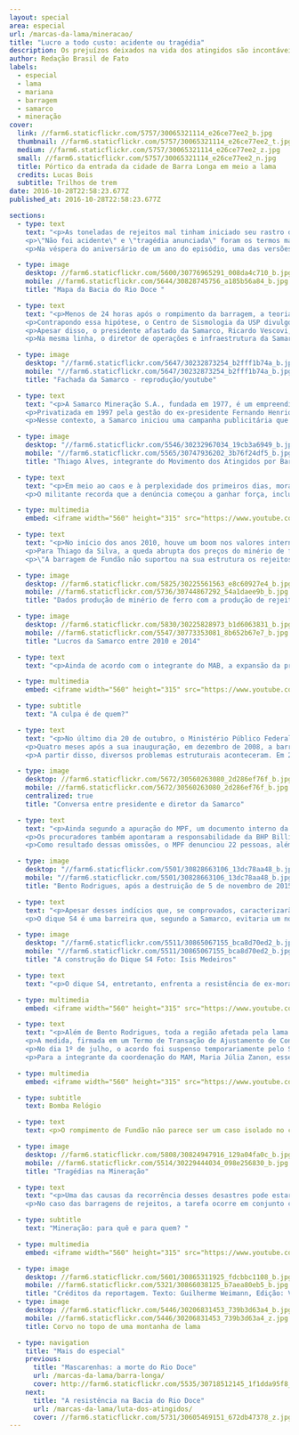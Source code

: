 ```yaml
---
layout: special
area: especial
url: /marcas-da-lama/mineracao/
title: "Lucro a todo custo: acidente ou tragédia"
description: Os prejuízos deixados na vida dos atingidos são incontáveis e chegaram a todos de maneiras peculiares
author: Redação Brasil de Fato
labels:
  - especial
  - lama
  - mariana
  - barragem
  - samarco
  - mineração
cover:
  link: //farm6.staticflickr.com/5757/30065321114_e26ce77ee2_b.jpg
  thumbnail: //farm6.staticflickr.com/5757/30065321114_e26ce77ee2_t.jpg
  medium: //farm6.staticflickr.com/5757/30065321114_e26ce77ee2_z.jpg
  small: //farm6.staticflickr.com/5757/30065321114_e26ce77ee2_n.jpg
  title: Pórtico da entrada da cidade de Barra Longa em meio a lama
  credits: Lucas Bois
  subtitle: Trilhos de trem
date: 2016-10-28T22:58:23.677Z
published_at: 2016-10-28T22:58:23.677Z

sections:
  - type: text
    text: "<p>As toneladas de rejeitos mal tinham iniciado seu rastro de destruição, que se estenderia até a costa do Espírito Santo, quando uma batalha de narrativas já acontecia. Diversos atores se posicionavam quanto às causas e aos possíveis culpados pelo rompimento da barragem de Fundão, ocorrido em 5 de novembro de 2015, em Mariana (MG).</p>
    <p>\"Não foi acidente\" e \"tragédia anunciada\" foram os termos mais empregados pelos moradores do distrito de Bento Rodrigues, logo após o tsunami de lama tóxica que devastou a comunidade. Do outro lado, \"desastre ambiental\" e \"acidente\" foram os conceitos utilizados pela Samarco (empreendimento conjunto da Vale e da BHP Billiton); no que foram corroborados por setores do Estado e amplamente divulgados nos meios de comunicação.</p>
    <p>Na véspera do aniversário de um ano do episódio, uma das versões começa a se impor diante das investigações.</p>"

  - type: image
    desktop: //farm6.staticflickr.com/5600/30776965291_008da4c710_b.jpg
    mobile: //farm6.staticflickr.com/5644/30828745756_a185b56a84_b.jpg
    title: "Mapa da Bacia do Rio Doce "

  - type: text
    text: "<p>Menos de 24 horas após o rompimento da barragem, a teoria de que abalos sísmicos motivaram a tragédia figurava em portais de notícias. Naquela quinta-feira, a Rede Sismográfica Brasileira havia registrado quatro tremores de pequena intensidade entre às 14h12 e às 15h59, em Minas Gerais. Um deles, de 2.6 de magnitude, ocorreu a 5 quilômetros do Complexo da Samarco.</p>
    <p>Contrapondo essa hipótese, o Centro de Sismologia da USP divulgou um relatório, no dia 6 de novembro, no qual afirmava que \"tremores de terra de pequena magnitude só em casos muito especiais poderiam causar danos diretos a qualquer construção civil ou barragem\". Ainda de acordo com o material, \"tremores de terra nessa parte de Minas Gerais são relativamente comuns e não se trata de um fenômeno anormal\".</p>
    <p>Apesar disso, o presidente afastado da Samarco, Ricardo Vescovi, reafirmou o caráter acidental do ocorrido nas coletivas de imprensa que se sucederam à ruptura de Fundão. Nesse período, ele também frisou a qualidade das políticas de segurança da mineradora e o cumprimento das legislações ambientais referentes às barragens.</p>
    <p>Na mesma linha, o diretor de operações e infraestrutura da Samarco, Kleber Terra, disse, em coletiva de imprensa realizada no dia 17 de novembro, que \"não é o caso de pedir desculpas à população de Mariana\".</p>"

  - type: image
    desktop: "//farm6.staticflickr.com/5647/30232873254_b2fff1b74a_b.jpg"
    mobile: "//farm6.staticflickr.com/5647/30232873254_b2fff1b74a_b.jpg"
    title: "Fachada da Samarco - reprodução/youtube"

  - type: text
    text: "<p>A Samarco Mineração S.A., fundada em 1977, é um empreendimento conjunto (<i>joint venture</i>) controlado por duas gigantes do setor: a brasileira Vale e a anglo-australiana BHP Billiton. Cada uma detém 50% de suas ações. As duas são detentoras das taxas de lucro e participam do Conselho Administrativo da Samarco. Apesar disso, a mineradora brasileira negou qualquer responsabilidade diante do rompimento da barragem de Fundão.</p>
    <p>Privatizada em 1997 pela gestão do ex-presidente Fernando Henrique Cardoso (PSDB), a Vale foi categórica ao se eximir de qualquer \"responsabilidade pelo infeliz e triste acidente que  ocorreu em Mariana\". Na declaração, enviada ao jornal norte-americano The Wall Street Journal uma semana depois do rompimento, a mineradora afirmou ser \"mera acionista da Samarco, sem qualquer interferência operacional na gestão da empresa, direta ou indiretamente, de perto ou à distância\".</p>
    <p>Nesse contexto, a Samarco iniciou uma campanha publicitária que trazia depoimentos de funcionários e atingidos elogiando as ações de mitigação dos impactos do maior desastre socioambiental da história do país. De acordo com levantamento do Comitê em Defesa dos Territórios Frente à Mineração, em apenas três inserções, de um minuto cada, da campanha no Fantástico, programa da Rede Globo, no dia 14 de fevereiro, a mineradora desembolsou o valor estimado de R$ 3 milhões. A peça publicitária levava o slogan: \"É sempre bom olhar para todos os lados\".</p>"

  - type: image
    desktop: "//farm6.staticflickr.com/5546/30232967034_19cb3a6949_b.jpg"
    mobile: "//farm6.staticflickr.com/5565/30747936202_3b76f24df5_b.jpg"
    title: "Thiago Alves, integrante do Movimento dos Atingidos por Barragens (MAB)"

  - type: text
    text: "<p>Em meio ao caos e à perplexidade dos primeiros dias, moradores tratavam o ocorrido como uma \"tragédia anunciada\". Segundo Thiago da Silva, integrante da coordenação nacional do Movimento dos Atingidos por Barragens (MAB), a expressão surgiu logo após o desastre, a partir de uma visão coletiva dos moradores de Bento Rodrigues (ver vídeo).</p>
    <p>O militante recorda que a denúncia começou a ganhar força, inclusive com análises técnicas de setores da sociedade civil. \"São múltiplos os fatores que comprovam a responsabilidade da Samarco, da Vale e da BHP Billiton nesse que é o maior crime socioambiental da história do Brasil\", afirma.</p>"

  - type: multimedia
    embed: <iframe width="560" height="315" src="https://www.youtube.com/embed/V7ZAPnNxVXE" frameborder="0" allowfullscreen></iframe>

  - type: text
    text: "<p>No início dos anos 2010, houve um boom nos valores internacionais do minério de ferro, que chegou a ser vendido por US$ 150 por tonelada. Diversos são os motivos que explicam a alta da commodity, entre eles a demanda da economia chinesa, em plena expansão. No entanto, esse pico não se manteve por muito tempo e, em menos de dois anos, os preços caíram praticamente pela metade.</p>
    <p>Para Thiago da Silva, a queda abrupta dos preços do minério de ferro está no centro das causas do rompimento da barragem de Fundão. Em documento, o MAB aponta a relação entre a diminuição dos preços da matéria-prima no cenário internacional e o aumento da produção da Samarco a partir de 2011.</p>
    <p>\"A barragem de Fundão não suportou na sua estrutura os rejeitos, porque, de 2013 para 2014, houve um crescimento exponencial de derramamento de rejeitos ali dentro. A Vale e a BHP Billiton, donas da Samarco, decidiram aumentar sua produção mineral no momento em que o preço estava caindo, para manter as taxas de lucro a qualquer custo\", explica.</p>"

  - type: image
    desktop: //farm6.staticflickr.com/5825/30225561563_e8c60927e4_b.jpg
    mobile: //farm6.staticflickr.com/5736/30744867292_54a1daee9b_b.jpg
    title: "Dados produção de minério de ferro com a produção de rejeitoss"

  - type: image
    desktop: //farm6.staticflickr.com/5830/30225828973_b1d6063831_b.jpg
    mobile: //farm6.staticflickr.com/5547/30773353081_8b652b67e7_b.jpg
    title: "Lucros da Samarco entre 2010 e 2014"

  - type: text
    text: "<p>Ainda de acordo com o integrante do MAB, a expansão da produção de minério não foi acompanhada de ações para estocar também o aumento de rejeitos. Opinião semelhante é demonstrada pela integrante da coordenação do Movimento pela Soberania Popular Frente à Mineração (MAM), Maria Júlia Zanon. Ela afirma que é possível associar o período posterior ao superciclo das commodities com o rompimento da barragem de Fundão.</p>"

  - type: multimedia
    embed: <iframe width="560" height="315" src="https://www.youtube.com/embed/Rri-i3UUgAA" frameborder="0" allowfullscreen></iframe>

  - type: subtitle
    text: "A culpa é de quem?"

  - type: text
    text: "<p>No último dia 20 de outubro, o Ministério Público Federal (MPF) apresentou, em Belo Horizonte (MG), as conclusões da investigação sobre o rompimento de Fundão. \"O que tivemos foi um sequestro da segurança, de uma política mais responsável de segurança da barragem, por uma busca incessante de lucro, num cenário em que houve um declínio significativo no preço do minério de ferro\", afirmou, em coletiva de imprensa, o procurador da República José Adércio Leite Sampaio.</p>
    <p>Quatro meses após a sua inauguração, em dezembro de 2008, a barragem de Fundão foi paralisada, e a deposição de rejeitos foi interrompida devido a problemas no seu sistema de drenagem. De acordo com o MPF, esse problema levou a uma investigação interna da Samarco, que apontou falhas na sua construção. Além disso, uma das concepções originais da barragem – a separação clara entre rejeitos arenosos e lama – foi deixada de lado pela mineradora.</p>
    <p>A partir disso, diversos problemas estruturais aconteceram. Em 2012, surgiu um “buraco” que fez com que a Samarco recuasse o eixo da barragem em relação à ombreira esquerda – o ponto em que tinha contato com a pilha de estéril (rochas sem minério) da Vale. Ou seja, a proximidade entre a barragem de Fundão, onde eram descartados os rejeitos da mineração, e o local em que a Mina de Fábrica Nova depositava rochas sem minério (pilha de estéril), era um risco para as duas estruturas.</p>"

  - type: image
    desktop: //farm6.staticflickr.com/5672/30560263080_2d286ef76f_b.jpg
    mobile: //farm6.staticflickr.com/5672/30560263080_2d286ef76f_b.jpg
    centralized: true
    title: "Conversa entre presidente e diretor da Samarco"

  - type: text
    text: "<p>Ainda segundo a apuração do MPF, um documento interno da Samarco, datado de abril de 2015, previa a possibilidade de 2 a 20 mortes no caso de rompimento da barragem de Fundão. Além disso, listava as consequências ambientais e previa a interrupção das atividades da mineradora pelo período de até dois anos.</p>
    <p>Os procuradores também apontaram a responsabilidade da BHP Billiton e da Vale, que participaram das reuniões do Conselho de Administração da Samarco em que foram apresentados os documentos que mostravam os riscos do rompimento. “As acionistas participaram desse processo deliberativo. As acionistas passaram também, por meio dessas reuniões, a tomar conhecimento do que lá acontecia. Havia comitês operacionais e comitês de barragens em que os assuntos eram tratados e haviam integrantes da Vale e da BHP Billiton”, explicou o procurador.</p>
    <p>Como resultado dessas omissões, o MPF denunciou 22 pessoas, além das empresas Samarco, BHP Billiton, Vale e VogBR pelo rompimento da barragem de Fundão. Entre os denunciados, 21 são acusados de homicídio qualificado com dolo eventual, ou seja, quando se assume o risco de matar.</p>"

  - type: image
    desktop: "//farm6.staticflickr.com/5501/30828663106_13dc78aa48_b.jpg"
    mobile: "//farm6.staticflickr.com/5501/30828663106_13dc78aa48_b.jpg"
    title: "Bento Rodrigues, após a destruição de 5 de novembro de 2015"

  - type: text
    text: "<p>Apesar desses indícios que, se comprovados, caracterizarão o rompimento da barragem de Fundão como um crime, o governador de Minas Gerais, Fernando Pimentel (PT), emitiu um decreto, no dia 21 de setembro deste ano, que desapropria 56 hectares de Bento Rodrigues para a construção do dique S4, da Samarco. A decisão foi realizada por meio de um Termo de Ajustamento de Conduta (TAC) entre a Secretaria de Estado do Meio Ambiente (Semad), Samarco, BHP Billiton e Vale.</p>
    <p>O dique S4 é uma barreira que, segundo a Samarco, evitaria um novo derramamento de lama no período chuvoso. A obra terá capacidade para suportar um volume de 1,05 milhão de m³ de rejeitos. Além dele, a Samarco já conta com os diques S1-A, S2-A e S3, com reservatórios de 15 mil m³, 45 mil m³ e 2,1 milhões de m³, respectivamente.</p>"

  - type: image
    desktop: "//farm6.staticflickr.com/5511/30865067155_bca8d70ed2_b.jpg"
    mobile: "//farm6.staticflickr.com/5511/30865067155_bca8d70ed2_b.jpg"
    title: "A construção do Dique S4 Foto: Isis Medeiros"

  - type: text
    text: "<p>O dique S4, entretanto, enfrenta a resistência de ex-moradores de Bento Rodrigues. No total, 55 proprietários serão afetados com a construção da obra, que inundará praticamente metade de toda a extensão da comunidade de rejeitos de minério de ferro. Um deles é o aposentado Manuel Marcos Muniz, de 52 anos. Ele possui um terreno que será inundado pelo empreendimento da Samarco.</p>"

  - type: multimedia
    embed: <iframe width="560" height="315" src="https://www.youtube.com/embed/A1jES20TqDg" frameborder="0" allowfullscreen></iframe>

  - type: text
    text: "<p>Além de Bento Rodrigues, toda a região afetada pela lama vive uma incerteza em relação ao futuro. No dia 2 de março deste ano, governo federal, governos do Espírito Santo e de Minas Gerais, BHP Billiton, Vale e Samarco firmaram um acordo extrajudicial para a reparação dos danos causados pelo rompimento da barragem de Fundão na bacia do Rio Doce.</p>
    <p>A medida, firmada em um Termo de Transação de Ajustamento de Conduta (TTAC), prevê investimento de R$ 20 bilhões ao longo dos próximos 15 anos, geridos por uma fundação privada. Denominada como Fundação Renova, a entidade exclui de seus conselhos deliberativos a participação de pessoas e municípios atingidos pela lama de Fundão.</p>
    <p>No dia 1º de julho, o acordo foi suspenso temporariamente pelo Superior Tribunal de Justiça (STJ), que alegou falta de legitimidade por não ter consultado os sujeitos diretamente afetadas pelo rompimento da barragem. Apesar disso, o Conselho Curador da Fundação Renova realizou sua primeira reunião, no dia 12 de agosto.</p>
    <p>Para a integrante da coordenação do MAM, Maria Júlia Zanon, esse acordo reflete a subordinação do Estado diante dos empreendimentos e empresas de mineração. (Ver vídeo)</p>"

  - type: multimedia
    embed: <iframe width="560" height="315" src="https://www.youtube.com/embed/RyN1jJ3k4m4" frameborder="0" allowfullscreen></iframe>

  - type: subtitle
    text: Bomba Relógio

  - type: text
    text: <p>O rompimento de Fundão não parece ser um caso isolado no contexto das barragens de rejeitos. O grupo Política, Economia, Mineração, Ambiente e Sociedade (PoEMAS), formado por acadêmicos de diversas universidade brasileiras, levantou sete rompimentos de barragens nos últimos trinta anos, apenas no estado de Minas Gerais. Além dos danos ambientais, esses desastres resultaram na morte de 15 pessoas.</p>

  - type: image
    desktop: //farm6.staticflickr.com/5808/30824947916_129a04fa0c_b.jpg
    mobile: //farm6.staticflickr.com/5514/30229444034_098e256830_b.jpg
    title: "Tragédias na Mineração"

  - type: text
    text: "<p>Uma das causas da recorrência desses desastres pode estar nas deficiências das políticas de fiscalização. Em Minas Gerais, a Fundação Estadual do Meio Ambiente (Feam) é o órgão responsável pelo inventário e inspeção das barragens no estado. No seu Banco de Declarações Ambientais, consta a existência de 754 barragens de empreendimentos minerais ou industriais destinados ao armazenamento de água ou contenção de resíduos ou rejeitos. Destas, apenas 34% foram vistoriadas no ano de 2014.</p>
    <p>No caso das barragens de rejeitos, a tarefa ocorre em conjunto com o Departamento Nacional de Produção Mineral (DNPM), entidade federal incumbida pela fiscalização do plano de segurança de barragens. Somente em solo mineiro estão listadas 450 barragens destinadas à mineração. Do total, 49 não apresentam estabilidade garantida, ou não há conclusão apresentada pela Feam, ou ainda não existe nenhuma classificação no órgão ambiental. Ou seja, mais de 10% das barragens de rejeitos em Minas Gerais correm riscos de romper ou não foram fiscalizadas.</p>"

  - type: subtitle
    text: "Mineração: para quê e para quem? "

  - type: multimedia
    embed: <iframe width="560" height="315" src="https://www.youtube.com/embed/OuMoiCbuoy0" frameborder="0" allowfullscreen></iframe>

  - type: image
    desktop: //farm6.staticflickr.com/5601/30865311925_fdcbbc1108_b.jpg
    mobile: //farm6.staticflickr.com/5321/30866038125_b7aea80eb5_b.jpg
    title: "Créditos da reportagem. Texto: Guilherme Weimann, Edição: Vivian Fernandes, Vídeo e Foto: José Eduardo Bernardes, Arte: Wilcker Morais"
  - type: image
    desktop: //farm6.staticflickr.com/5446/30206831453_739b3d63a4_b.jpg
    mobile: //farm6.staticflickr.com/5446/30206831453_739b3d63a4_z.jpg
    title: Corvo no topo de uma montanha de lama

  - type: navigation
    title: "Mais do especial"
    previous:
      title: "Mascarenhas: a morte do Rio Doce"
      url: /marcas-da-lama/barra-longa/
      cover: http://farm6.staticflickr.com/5535/30718512145_1f1dda95f8_z.jpg
    next:
      title: "A resistência na Bacia do Rio Doce"
      url: /marcas-da-lama/luta-dos-atingidos/
      cover: //farm6.staticflickr.com/5731/30605469151_672db47378_z.jpg
---
```

